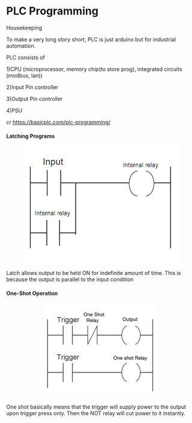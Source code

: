 # PLC Programming

Housekeeping

To make a very long story short, PLC is just arduino but for industrial automation.

PLC consists of 

1)CPU (microprocessor, memory chip(to store prog), integrated circuits (modbus, lan))

2)Input Pin controller

3)Output Pin controller

4)PSU



cr https://basicplc.com/plc-programming/



#### **Latching Programs**

<p align="center">
  <img width="auto" height="auto" src="./assets/latch.png">
</p>

Latch allows output to be held ON for indefinite amount of time. This is because the output is parallel to the input condition

#### **One-Shot Operation**

<p align="center">
  <img width="auto" height="auto" src="./assets/oneshot.png">
</p>

One shot basically means that the trigger will supply power to the output upon trigger press only. Then the NOT relay will cut power to it instantly.